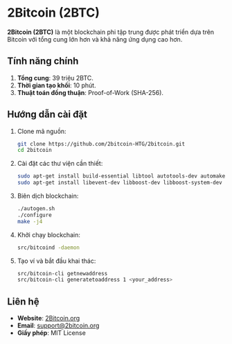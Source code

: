 # 2Bitcoin (2BTC)

**2Bitcoin (2BTC)** là một blockchain phi tập trung được phát triển dựa trên Bitcoin với tổng cung lớn hơn và khả năng ứng dụng cao hơn.

## **Tính năng chính**
1. **Tổng cung**: 39 triệu 2BTC.
2. **Thời gian tạo khối**: 10 phút.
3. **Thuật toán đồng thuận**: Proof-of-Work (SHA-256).

## **Hướng dẫn cài đặt**
1. Clone mã nguồn:
   ```bash
   git clone https://github.com/2bitcoin-HTG/2bitcoin.git
   cd 2bitcoin
   ```

2. Cài đặt các thư viện cần thiết:
   ```bash
   sudo apt-get install build-essential libtool autotools-dev automake pkg-config bsdmainutils python3
   sudo apt-get install libevent-dev libboost-dev libboost-system-dev libboost-filesystem-dev
   ```

3. Biên dịch blockchain:
   ```bash
   ./autogen.sh
   ./configure
   make -j4
   ```

4. Khởi chạy blockchain:
   ```bash
   src/bitcoind -daemon
   ```

5. Tạo ví và bắt đầu khai thác:
   ```bash
   src/bitcoin-cli getnewaddress
   src/bitcoin-cli generatetoaddress 1 <your_address>
   ```

## **Liên hệ**
- **Website**: [2Bitcoin.org](https://2bitcoin.org)
- **Email**: support@2bitcoin.org
- **Giấy phép**: MIT License
